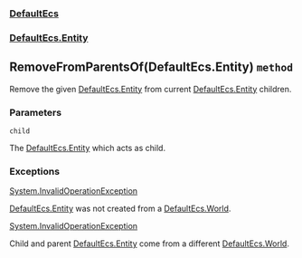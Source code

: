 ### [DefaultEcs](./DefaultEcs.md 'DefaultEcs')
### [DefaultEcs.Entity](./DefaultEcs-Entity.md 'DefaultEcs.Entity')
## RemoveFromParentsOf(DefaultEcs.Entity) `method`
Remove the given [DefaultEcs.Entity](./DefaultEcs-Entity.md 'DefaultEcs.Entity') from current [DefaultEcs.Entity](./DefaultEcs-Entity.md 'DefaultEcs.Entity') children.
### Parameters

<a name='DefaultEcs-Entity-RemoveFromParentsOf(DefaultEcs-Entity)-child'></a>
`child`

The [DefaultEcs.Entity](./DefaultEcs-Entity.md 'DefaultEcs.Entity') which acts as child.
### Exceptions

[System.InvalidOperationException](https://docs.microsoft.com/en-us/dotnet/api/System.InvalidOperationException 'System.InvalidOperationException')

[DefaultEcs.Entity](./DefaultEcs-Entity.md 'DefaultEcs.Entity') was not created from a [DefaultEcs.World](./DefaultEcs-World.md 'DefaultEcs.World').

[System.InvalidOperationException](https://docs.microsoft.com/en-us/dotnet/api/System.InvalidOperationException 'System.InvalidOperationException')

Child and parent [DefaultEcs.Entity](./DefaultEcs-Entity.md 'DefaultEcs.Entity') come from a different [DefaultEcs.World](./DefaultEcs-World.md 'DefaultEcs.World').
